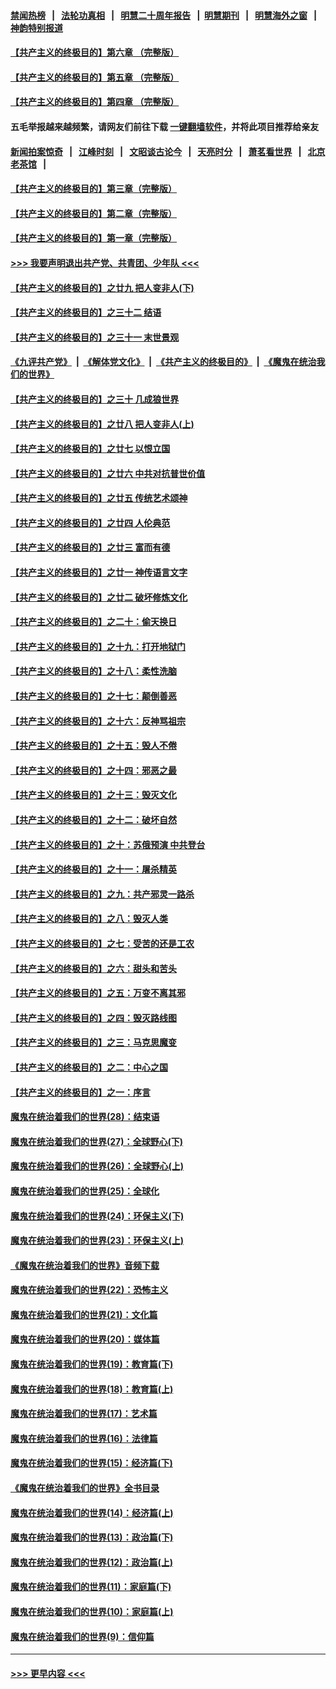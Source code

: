 #### [禁闻热榜](热点新闻.md?=0)  &nbsp;&nbsp;|&nbsp;&nbsp; [法轮功真相](https://github.com/gfw-breaker/truth/blob/master/README.md?=0) &nbsp;&nbsp;|&nbsp;&nbsp; [明慧二十周年报告](https://github.com/gfw-breaker/mh-reports/blob/master/README.md?=0) &nbsp;&nbsp;|&nbsp;&nbsp;[明慧期刊](https://github.com/gfw-breaker/mh-qikan) &nbsp;&nbsp;|&nbsp;&nbsp; [明慧海外之窗](https://github.com/gfw-breaker/mh-news/blob/master/README.md?=0) &nbsp;&nbsp;|&nbsp;&nbsp; [神韵特别报道](https://github.com/gfw-breaker/mh-news/blob/master/shenyun.md?=0)
#### [【共产主义的终极目的】第六章 （完整版）](../pages/nsc422/n11428913.md?t=03020402) 
#### [【共产主义的终极目的】第五章 （完整版）](../pages/nsc422/n11428912.md?t=03020402) 
#### [【共产主义的终极目的】第四章 （完整版）](../pages/nsc422/n11428907.md?t=03020402) 
#### 五毛举报越来越频繁，请网友们前往下载 [一键翻墙软件](https://github.com/gfw-breaker/ssr-accounts)，并将此项目推荐给亲友
#### [新闻拍案惊奇](https://github.com/gfw-breaker/banned-news/blob/master/pages/link4.md) &nbsp;&nbsp;|&nbsp;&nbsp; [江峰时刻](https://github.com/gfw-breaker/banned-news/blob/master/pages/link4.md) &nbsp;&nbsp;|&nbsp;&nbsp; [文昭谈古论今](https://github.com/gfw-breaker/banned-news/blob/master/pages/link4.md) &nbsp;&nbsp;|&nbsp;&nbsp; [天亮时分](https://github.com/gfw-breaker/banned-news/blob/master/pages/link4.md) &nbsp;&nbsp;|&nbsp;&nbsp; [萧茗看世界](https://github.com/gfw-breaker/banned-news/blob/master/pages/link4.md) &nbsp;&nbsp;|&nbsp;&nbsp; [北京老茶馆](https://github.com/gfw-breaker/banned-news/blob/master/pages/link4.md) &nbsp;&nbsp;|&nbsp;&nbsp; 
#### [【共产主义的终极目的】第三章（完整版）](../pages/nsc422/n11428848.md?t=03020402) 
#### [【共产主义的终极目的】第二章（完整版）](../pages/nsc422/n11428831.md?t=03020402) 
#### [【共产主义的终极目的】第一章（完整版）](../pages/nsc422/n11417651.md?t=03020402) 
#### [>>> 我要声明退出共产党、共青团、少年队 <<<](https://github.com/begood0513/goodnews/blob/master/quit/letter.md) 
#### [【共产主义的终极目的】之廿九 把人变非人(下)](../pages/nsc422/n11344140.md?t=03020402) 
#### [【共产主义的终极目的】之三十二 结语](../pages/nsc422/n11360535.md?t=03020402) 
#### [【共产主义的终极目的】之三十一 末世景观](../pages/nsc422/n11351129.md?t=03020402) 
#### [《九评共产党》](https://github.com/begood0513/9ping.md/blob/master/README.md) &nbsp;|&nbsp; [《解体党文化》](../../../../jtdwh.md/blob/master/README.md)  &nbsp;|&nbsp; [《共产主义的终极目的》](../../../../gczydzjmd.md/blob/master/README.md) &nbsp;|&nbsp; [《魔鬼在统治我们的世界》](../../../../mgztzwmdsj.md/blob/master/README.md) 
#### [【共产主义的终极目的】之三十 几成狼世界](../pages/nsc422/n11348280.md?t=03020402) 
#### [【共产主义的终极目的】之廿八 把人变非人(上)](../pages/nsc422/n11340492.md?t=03020402) 
#### [【共产主义的终极目的】之廿七 以恨立国](../pages/nsc422/n11336944.md?t=03020402) 
#### [【共产主义的终极目的】之廿六 中共对抗普世价值](../pages/nsc422/n11324785.md?t=03020402) 
#### [【共产主义的终极目的】之廿五 传统艺术颂神](../pages/nsc422/n11296396.md?t=03020402) 
#### [【共产主义的终极目的】之廿四 人伦典范](../pages/nsc422/n11296397.md?t=03020402) 
#### [【共产主义的终极目的】之廿三 富而有德](../pages/nsc422/n11283598.md?t=03020402) 
#### [【共产主义的终极目的】之廿一 神传语言文字](../pages/nsc422/n11263265.md?t=03020402) 
#### [【共产主义的终极目的】之廿二 破坏修炼文化](../pages/nsc422/n11245728.md?t=03020402) 
#### [【共产主义的终极目的】之二十：偷天换日](../pages/nsc422/n11238846.md?t=03020402) 
#### [【共产主义的终极目的】之十九：打开地狱门](../pages/nsc422/n11206376.md?t=03020402) 
#### [【共产主义的终极目的】之十八：柔性洗脑](../pages/nsc422/n11199994.md?t=03020402) 
#### [【共产主义的终极目的】之十七：颠倒善恶](../pages/nsc422/n11179782.md?t=03020402) 
#### [【共产主义的终极目的】之十六：反神骂祖宗](../pages/nsc422/n11166798.md?t=03020402) 
#### [【共产主义的终极目的】之十五：毁人不倦](../pages/nsc422/n11166792.md?t=03020402) 
#### [【共产主义的终极目的】之十四：邪恶之最](../pages/nsc422/n11150249.md?t=03020402) 
#### [【共产主义的终极目的】之十三：毁灭文化](../pages/nsc422/n11135227.md?t=03020402) 
#### [【共产主义的终极目的】之十二：破坏自然](../pages/nsc422/n11135214.md?t=03020402) 
#### [【共产主义的终极目的】之十：苏俄预演 中共登台](../pages/nsc422/n11118424.md?t=03020402) 
#### [【共产主义的终极目的】之十一：屠杀精英](../pages/nsc422/n11118442.md?t=03020402) 
#### [【共产主义的终极目的】之九：共产邪灵一路杀](../pages/nsc422/n11114139.md?t=03020402) 
#### [【共产主义的终极目的】之八：毁灭人类](../pages/nsc422/n11108503.md?t=03020402) 
#### [【共产主义的终极目的】之七：受苦的还是工农](../pages/nsc422/n11101809.md?t=03020402) 
#### [【共产主义的终极目的】之六：甜头和苦头](../pages/nsc422/n11096971.md?t=03020402) 
#### [【共产主义的终极目的】之五：万变不离其邪](../pages/nsc422/n11091285.md?t=03020402) 
#### [【共产主义的终极目的】之四：毁灭路线图](../pages/nsc422/n11086284.md?t=03020402) 
#### [【共产主义的终极目的】之三：马克思魔变](../pages/nsc422/n11061941.md?t=03020402) 
#### [【共产主义的终极目的】之二：中心之国](../pages/nsc422/n11047728.md?t=03020402) 
#### [【共产主义的终极目的】之一：序言](../pages/nsc422/n11086077.md?t=03020402) 
#### [魔鬼在统治着我们的世界(28)：结束语](../pages/nsc422/n10936246.md?t=03020402) 
#### [魔鬼在统治着我们的世界(27)：全球野心(下)](../pages/nsc422/n10928319.md?t=03020402) 
#### [魔鬼在统治着我们的世界(26)：全球野心(上)](../pages/nsc422/n10900318.md?t=03020402) 
#### [魔鬼在统治着我们的世界(25)：全球化](../pages/nsc422/n10788205.md?t=03020402) 
#### [魔鬼在统治着我们的世界(24)：环保主义(下)](../pages/nsc422/n10695307.md?t=03020402) 
#### [魔鬼在统治着我们的世界(23)：环保主义(上)](../pages/nsc422/n10688613.md?t=03020402) 
#### [《魔鬼在统治着我们的世界》音频下载](../pages/nsc422/n10635553.md?t=03020402) 
#### [魔鬼在统治着我们的世界(22)：恐怖主义](../pages/nsc422/n10614727.md?t=03020402) 
#### [魔鬼在统治着我们的世界(21)：文化篇](../pages/nsc422/n10597706.md?t=03020402) 
#### [魔鬼在统治着我们的世界(20)：媒体篇](../pages/nsc422/n10586579.md?t=03020402) 
#### [魔鬼在统治着我们的世界(19)：教育篇(下)](../pages/nsc422/n10564808.md?t=03020402) 
#### [魔鬼在统治着我们的世界(18)：教育篇(上)](../pages/nsc422/n10526970.md?t=03020402) 
#### [魔鬼在统治着我们的世界(17)：艺术篇](../pages/nsc422/n10499093.md?t=03020402) 
#### [魔鬼在统治着我们的世界(16)：法律篇](../pages/nsc422/n10485969.md?t=03020402) 
#### [魔鬼在统治着我们的世界(15)：经济篇(下)](../pages/nsc422/n10469975.md?t=03020402) 
#### [《魔鬼在统治着我们的世界》全书目录](../pages/nsc422/n10464261.md?t=03020402) 
#### [魔鬼在统治着我们的世界(14)：经济篇(上)](../pages/nsc422/n10457370.md?t=03020402) 
#### [魔鬼在统治着我们的世界(13)：政治篇(下)](../pages/nsc422/n10448270.md?t=03020402) 
#### [魔鬼在统治着我们的世界(12)：政治篇(上)](../pages/nsc422/n10444576.md?t=03020402) 
#### [魔鬼在统治着我们的世界(11)：家庭篇(下)](../pages/nsc422/n10440961.md?t=03020402) 
#### [魔鬼在统治着我们的世界(10)：家庭篇(上)](../pages/nsc422/n10435448.md?t=03020402) 
#### [魔鬼在统治着我们的世界(9)：信仰篇](../pages/nsc422/n10432159.md?t=03020402) 

----
#### [ >>> 更早内容 <<< ](../indexes/nsc422-earlier.md)
